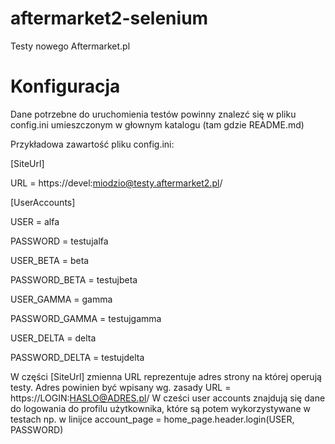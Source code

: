 # aftermarket2-selenium
Testy nowego Aftermarket.pl

# Konfiguracja

Dane potrzebne do uruchomienia testów powinny znalezć się w pliku config.ini umieszczonym w głownym katalogu (tam gdzie README.md)

Przykładowa zawartość pliku config.ini:

[SiteUrl]

URL = https://devel:miodzio@testy.aftermarket2.pl/

[UserAccounts]


USER = alfa

PASSWORD = testujalfa


USER_BETA = beta

PASSWORD_BETA = testujbeta


USER_GAMMA = gamma

PASSWORD_GAMMA = testujgamma


USER_DELTA = delta

PASSWORD_DELTA = testujdelta



W części [SiteUrl] zmienna URL reprezentuje adres strony na której operują testy. Adres powinien być wpisany wg. zasady
URL = https://LOGIN:HASLO@ADRES.pl/
W cześci user accounts znajdują się dane do logowania do profilu użytkownika, które są potem wykorzystywane w testach np. w linijce
account_page = home_page.header.login(USER, PASSWORD)